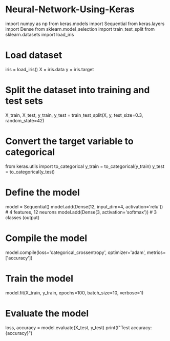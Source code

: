 # Neural-Network-Using-Keras

import numpy as np
from keras.models import Sequential
from keras.layers import Dense
from sklearn.model_selection import train_test_split
from sklearn.datasets import load_iris

# Load dataset
iris = load_iris()
X = iris.data
y = iris.target

# Split the dataset into training and test sets
X_train, X_test, y_train, y_test = train_test_split(X, y, test_size=0.3, random_state=42)

# Convert the target variable to categorical
from keras.utils import to_categorical
y_train = to_categorical(y_train)
y_test = to_categorical(y_test)

# Define the model
model = Sequential()
model.add(Dense(12, input_dim=4, activation='relu'))  # 4 features, 12 neurons
model.add(Dense(3, activation='softmax'))  # 3 classes (output)

# Compile the model
model.compile(loss='categorical_crossentropy', optimizer='adam', metrics=['accuracy'])

# Train the model
model.fit(X_train, y_train, epochs=100, batch_size=10, verbose=1)

# Evaluate the model
loss, accuracy = model.evaluate(X_test, y_test)
print(f"Test accuracy: {accuracy}")
